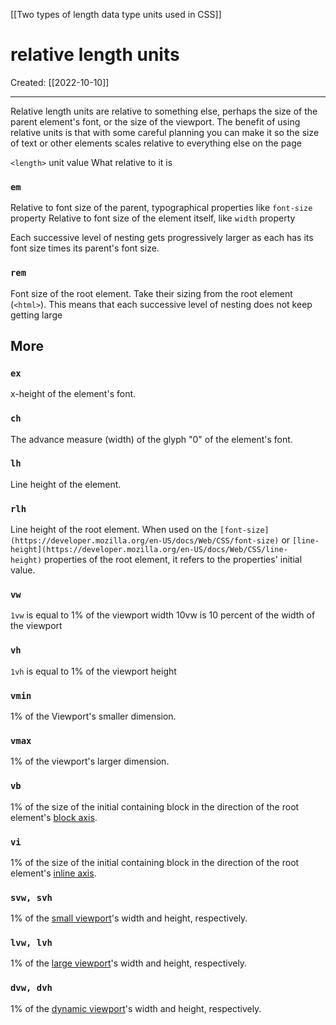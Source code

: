 [[Two types of length data type units used in CSS]]

# relative length units
Created:  [[2022-10-10]]

---
Relative length units are relative to something else, perhaps the size of the parent element's font, or the size of the viewport. The benefit of using relative units is that with some careful planning you can make it so the size of text or other elements scales relative to everything else on the page

`<length>` unit value
What relative to it is


### `em`    
Relative to font size of the parent, typographical properties like `font-size` property
Relative to font size of the element itself, like `width` property

Each successive level of nesting gets progressively larger
    as each has its font size times its parent's font size.

### `rem`
Font size of the root element.
Take their sizing from the root element (`<html>`). 
This means that each successive level of nesting does not keep getting large


## More
### `ex`
x-height of the element's font.

### `ch`
The advance measure (width) of the glyph "0" of the element's font.


### `lh`
Line height of the element.

### `rlh`
Line height of the root element. When used on the `[font-size](https://developer.mozilla.org/en-US/docs/Web/CSS/font-size)` or `[line-height](https://developer.mozilla.org/en-US/docs/Web/CSS/line-height)` properties of the root element, it refers to the properties' initial value.

### `vw` 
`1vw` is equal to 1% of the viewport width
10vw is 10 percent of the width of the viewport


### `vh`
`1vh` is equal to 1% of the viewport height


### `vmin`
1% of the Viewport's smaller dimension.

### `vmax`
1% of the viewport's larger dimension.

### `vb`
1% of the size of the initial containing block in the direction of the root element's [block axis](https://developer.mozilla.org/en-US/docs/Web/CSS/CSS_Logical_Properties#block_vs._inline).

### `vi`
1% of the size of the initial containing block in the direction of the root element's [inline axis](https://developer.mozilla.org/en-US/docs/Web/CSS/CSS_Logical_Properties#block_vs._inline).

### `svw, svh`
1% of the [small viewport](https://developer.mozilla.org/en-US/docs/Web/CSS/length#relative_length_units_based_on_viewport)'s width and height, respectively.

### `lvw, lvh`
1% of the [large viewport](https://developer.mozilla.org/en-US/docs/Web/CSS/length#relative_length_units_based_on_viewport)'s width and height, respectively.

### `dvw, dvh`
1% of the [dynamic viewport](https://developer.mozilla.org/en-US/docs/Web/CSS/length#relative_length_units_based_on_viewport)'s width and height, respectively.